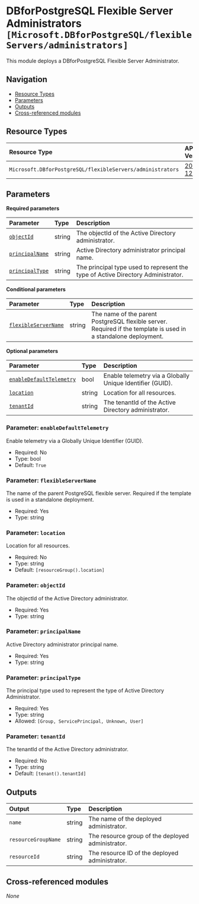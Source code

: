 # DBforPostgreSQL Flexible Server Administrators `[Microsoft.DBforPostgreSQL/flexibleServers/administrators]`

This module deploys a DBforPostgreSQL Flexible Server Administrator.

## Navigation

- [Resource Types](#Resource-Types)
- [Parameters](#Parameters)
- [Outputs](#Outputs)
- [Cross-referenced modules](#Cross-referenced-modules)

## Resource Types

| Resource Type | API Version |
| :-- | :-- |
| `Microsoft.DBforPostgreSQL/flexibleServers/administrators` | [2022-12-01](https://learn.microsoft.com/en-us/azure/templates/Microsoft.DBforPostgreSQL/2022-12-01/flexibleServers/administrators) |

## Parameters

**Required parameters**

| Parameter | Type | Description |
| :-- | :-- | :-- |
| [`objectId`](#parameter-objectid) | string | The objectId of the Active Directory administrator. |
| [`principalName`](#parameter-principalname) | string | Active Directory administrator principal name. |
| [`principalType`](#parameter-principaltype) | string | The principal type used to represent the type of Active Directory Administrator. |

**Conditional parameters**

| Parameter | Type | Description |
| :-- | :-- | :-- |
| [`flexibleServerName`](#parameter-flexibleservername) | string | The name of the parent PostgreSQL flexible server. Required if the template is used in a standalone deployment. |

**Optional parameters**

| Parameter | Type | Description |
| :-- | :-- | :-- |
| [`enableDefaultTelemetry`](#parameter-enabledefaulttelemetry) | bool | Enable telemetry via a Globally Unique Identifier (GUID). |
| [`location`](#parameter-location) | string | Location for all resources. |
| [`tenantId`](#parameter-tenantid) | string | The tenantId of the Active Directory administrator. |

### Parameter: `enableDefaultTelemetry`

Enable telemetry via a Globally Unique Identifier (GUID).
- Required: No
- Type: bool
- Default: `True`

### Parameter: `flexibleServerName`

The name of the parent PostgreSQL flexible server. Required if the template is used in a standalone deployment.
- Required: Yes
- Type: string

### Parameter: `location`

Location for all resources.
- Required: No
- Type: string
- Default: `[resourceGroup().location]`

### Parameter: `objectId`

The objectId of the Active Directory administrator.
- Required: Yes
- Type: string

### Parameter: `principalName`

Active Directory administrator principal name.
- Required: Yes
- Type: string

### Parameter: `principalType`

The principal type used to represent the type of Active Directory Administrator.
- Required: Yes
- Type: string
- Allowed: `[Group, ServicePrincipal, Unknown, User]`

### Parameter: `tenantId`

The tenantId of the Active Directory administrator.
- Required: No
- Type: string
- Default: `[tenant().tenantId]`


## Outputs

| Output | Type | Description |
| :-- | :-- | :-- |
| `name` | string | The name of the deployed administrator. |
| `resourceGroupName` | string | The resource group of the deployed administrator. |
| `resourceId` | string | The resource ID of the deployed administrator. |

## Cross-referenced modules

_None_
